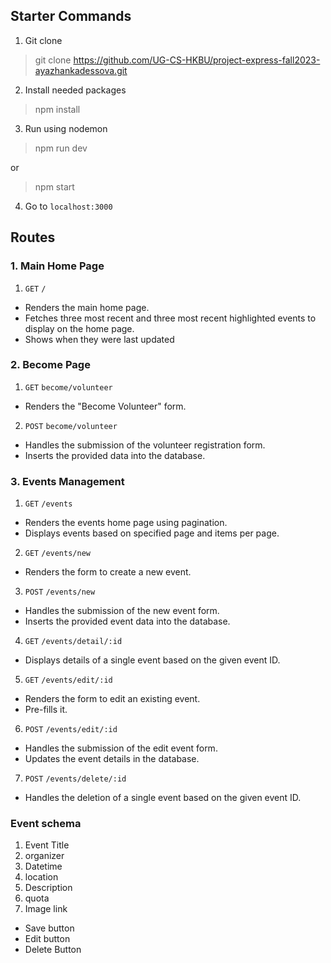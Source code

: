 ## Starter Commands

1. Git clone

> git clone https://github.com/UG-CS-HKBU/project-express-fall2023-ayazhankadessova.git

2. Install needed packages

> npm install

3. Run using nodemon

> npm run dev

or

> npm start

4. Go to `localhost:3000`

## Routes

### 1. Main Home Page

1. `GET` `/`

- Renders the main home page.
- Fetches three most recent and three most recent highlighted events to display on the home page.
- Shows when they were last updated

### 2. Become Page

1. `GET` `become/volunteer`

- Renders the "Become Volunteer" form.

2. `POST` `become/volunteer`

- Handles the submission of the volunteer registration form.
- Inserts the provided data into the database.

### 3. Events Management

1.  `GET` `/events`

- Renders the events home page using pagination.
- Displays events based on specified page and items per page.

2. `GET` `/events/new`

- Renders the form to create a new event.

3. `POST` `/events/new`

- Handles the submission of the new event form.
- Inserts the provided event data into the database.

4. `GET` `/events/detail/:id`

- Displays details of a single event based on the given event ID.

5. `GET` `/events/edit/:id`

- Renders the form to edit an existing event.
- Pre-fills it.

6. `POST` `/events/edit/:id`

- Handles the submission of the edit event form.
- Updates the event details in the database.

7. `POST` `/events/delete/:id`

- Handles the deletion of a single event based on the given event ID.

### Event schema

1. Event Title
2. organizer
3. Datetime
4. location
5. Description
6. quota
7. Image link

- Save button
- Edit button
- Delete Button
